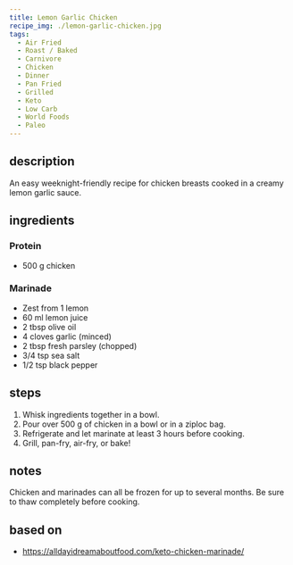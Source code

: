 ```yaml
---
title: Lemon Garlic Chicken
recipe_img: ./lemon-garlic-chicken.jpg
tags:
  - Air Fried
  - Roast / Baked
  - Carnivore
  - Chicken
  - Dinner
  - Pan Fried
  - Grilled
  - Keto
  - Low Carb
  - World Foods
  - Paleo
---
```


## description

An easy weeknight-friendly recipe for chicken breasts cooked in a creamy lemon garlic sauce.

## ingredients

### Protein

- 500 g chicken

### Marinade

- Zest from 1 lemon
- 60 ml lemon juice
- 2 tbsp olive oil
- 4 cloves garlic (minced)
- 2 tbsp fresh parsley (chopped)
- 3/4 tsp sea salt
- 1/2 tsp black pepper

## steps

1. Whisk ingredients together in a bowl.
2. Pour over 500 g of chicken in a bowl or in a ziploc bag.
3. Refrigerate and let marinate at least 3 hours before cooking.
4. Grill, pan-fry, air-fry, or bake!

## notes

Chicken and marinades can all be frozen for up to several months. Be sure to thaw completely before cooking.

## based on

- https://alldayidreamaboutfood.com/keto-chicken-marinade/
